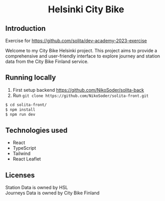 <h1 align="center">
  Helsinki City Bike 
</h1>

## Introduction

Exercise for <https://github.com/solita/dev-academy-2023-exercise>

Welcome to my City Bike Helsinki project. This project aims to provide a comprehensive and user-friendly interface to explore journey and station data from the City Bike Finland service.

## Running locally

1. First setup backend <https://github.com/NikoSoder/solita-back>
2. Run `git clone https://github.com/NikoSoder/solita-front.git`

```bash
$ cd solita-front/
$ npm install
$ npm run dev
```

## Technologies used

- React
- TypeScript
- Tailwind
- React Leaflet

## Licenses

Station Data is owned by HSL<br>
Journeys Data is owned by City Bike Finland
